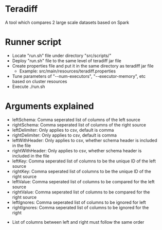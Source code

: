 # Teradiff

A tool which compares 2 large scale datasets based on Spark

# Runner script

- Locate "run.sh" file under directory "src/scripts/"
- Deploy "run.sh" file to the same level of teradiff jar file
- Create properties file and put it in the same directory as teradiff jar file
  * Example: src/main/resources/teradiff.properties
- Tune parameters of "--num-executors", "--executor-memory", etc based on cluster resources
- Execute ./run.sh



# Arguments explained

- leftSchema: Comma seperated list of columns of the left source
- rightSchema: Comma seperated list of columns of the right source
- leftDelimiter: Only applies to csv, default is comma
- rightDelimiter: Only applies to csv, default is comma
- leftWithHeader: Only applies to csv, whether schema header is included in the file
- rightWithHeader: Only applies to csv, whether schema header is included in the file
- leftKey: Comma seperated list of columns to be the unique ID of the left source
- rightKey: Comma seperated list of columns to be the unique ID of the right source
- leftValue: Comma seperated list of columns to be compared for the left source
- rightValue: Comma seperated list of columns to be compared for the right source
- leftIgnores: Comma seperated list of columns to be ignored for left
- rightIgnores: Comma seperated list of columns to be ignored for the right
* List of columns between left and right must follow the same order
